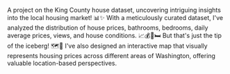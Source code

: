 A project on the King County house dataset, uncovering intriguing insights into the local housing market! 📊✨
With a meticulously curated dataset, I've analyzed the distribution of house prices, bathrooms, bedrooms, daily average prices, views, and house conditions. 📈💰🛁🛏️
But that's just the tip of the iceberg! 🗺️📍 I've also designed an interactive map that visually represents housing prices across different areas of Washington, offering valuable location-based perspectives.
